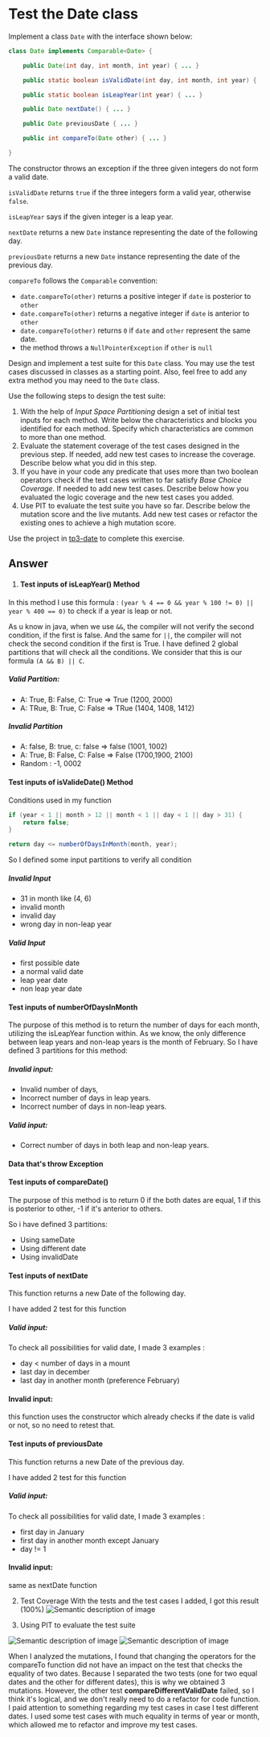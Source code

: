 # Test the Date class

Implement a class `Date` with the interface shown below:

```java
class Date implements Comparable<Date> {

    public Date(int day, int month, int year) { ... }

    public static boolean isValidDate(int day, int month, int year) { ... }

    public static boolean isLeapYear(int year) { ... }

    public Date nextDate() { ... }

    public Date previousDate { ... }

    public int compareTo(Date other) { ... }

}
```

The constructor throws an exception if the three given integers do not form a valid date.

`isValidDate` returns `true` if the three integers form a valid year, otherwise `false`.

`isLeapYear` says if the given integer is a leap year.

`nextDate` returns a new `Date` instance representing the date of the following day.

`previousDate` returns a new `Date` instance representing the date of the previous day.

`compareTo` follows the `Comparable` convention:

* `date.compareTo(other)` returns a positive integer if `date` is posterior to `other`
* `date.compareTo(other)` returns a negative integer if `date` is anterior to `other`
* `date.compareTo(other)` returns `0` if `date` and `other` represent the same date.
* the method throws a `NullPointerException` if `other` is `null` 

Design and implement a test suite for this `Date` class.
You may use the test cases discussed in classes as a starting point. 
Also, feel free to add any extra method you may need to the `Date` class.


Use the following steps to design the test suite:

1. With the help of *Input Space Partitioning* design a set of initial test inputs for each method. Write below the characteristics and blocks you identified for each method. Specify which characteristics are common to more than one method.
2. Evaluate the statement coverage of the test cases designed in the previous step. If needed, add new test cases to increase the coverage. Describe below what you did in this step.
3. If you have in your code any predicate that uses more than two boolean operators check if the test cases written to far satisfy *Base Choice Coverage*. If needed to add new test cases. Describe below how you evaluated the logic coverage and the new test cases you added.
4. Use PIT to evaluate the test suite you have so far. Describe below the mutation score and the live mutants. Add new test cases or refactor the existing ones to achieve a high mutation score.

Use the project in [tp3-date](../code/tp3-date) to complete this exercise.

## Answer

1. #### Test inputs of isLeapYear() Method

In this method I use this formula : `(year % 4 == 0 && year % 100 != 0) || year % 400 == 0)`
to check if a year is leap or not.

As u know in java, when we use `&&`, the compiler will not verify the second condition, if the first is false.
And the same for `||`, the compiler will not check the second condition if the first is True.
I have defined 2 global partitions that will check all the conditions.
We consider that this is our formula `(A && B) || C`.
##### Valid Partition:
- A: True, B: False, C: True => True (1200, 2000)
- A: TRue, B: True, C: False => TRue (1404, 1408, 1412)

##### Invalid Partition
- A: false, B: true, c: false => false (1001, 1002)
- A: True, B: False, C: False => False (1700,1900, 2100)
- Random : -1, 0002

#### Test inputs of isValideDate() Method

Conditions used in my function
```java
if (year < 1 || month > 12 || month < 1 || day < 1 || day > 31) {
    return false;
}

return day <= numberOfDaysInMonth(month, year);
```
So I defined some input partitions to verify all condition

##### Invalid Input
- 31 in month like (4, 6)
- invalid month
- invalid day
- wrong day in non-leap year

##### Valid Input
- first possible date
- a normal valid date
- leap year date
- non leap year date

#### Test inputs of **numberOfDaysInMonth**
The purpose of this method is to return the number of days for each month, utilizing the isLeapYear function within. 
As we know, the only difference between leap years and non-leap years is the month of February.
So I have defined 3 partitions for this method: 
##### Invalid input:
- Invalid number of days, 
- Incorrect number of days in leap years.
- Incorrect number of days in non-leap years.

##### Valid input:
- Correct number of days in both leap and non-leap years.

#### Data that's throw Exception

#### Test inputs of compareDate()
The purpose of this method is to return 0 if the both dates are equal, 1 if this is posterior to other,
-1 if it's anterior to others.

So i have defined 3 partitions:
- Using sameDate
- Using different date
- Using invalidDate

#### Test inputs of **nextDate**
This function returns a new Date of the following day.

I have added 2 test for this function
##### Valid input:
To check all possibilities for valid date, I made 3 examples :
- day < number of days in a mount
- last day in december
- last day in another month (preference February)

#### Invalid input:
this function uses the constructor which already checks if the 
date is valid or not, so no need to retest that.
#### Test inputs of **previousDate**
This function returns a new Date of the previous day.

I have added 2 test for this function
##### Valid input:
To check all possibilities for valid date, I made 3 examples :
- first day in January
- first day in another month except January
- day != 1

#### Invalid input:
same as nextDate function

2. Test Coverage
With the tests and the test cases I added, I got this result (100%)
![Semantic description of image](images/TP3_date_first_check.png "First Jacoco report")

3. Using PIT to evaluate the test suite

![Semantic description of image](images/first_pit_evaluation.png "First PIT evaluation")
![Semantic description of image](images/first_PIT_evalua.png "First PIT evaluation")

When I analyzed the mutations, I found that changing the operators for the compareTo function did not have an impact on the test that checks the equality of two dates. Because I separated the two tests (one for two equal dates 
and the other for different dates), this is why we obtained 3 mutations.
However, the other test **compareDifferentValidDate** failed, so I think it's logical, and we don't really need to do a refactor for code function.
I paid attention to something regarding my test cases in case I test different dates. 
I used some test cases with much equality in terms of year or month, 
which allowed me to refactor and improve my test cases.







